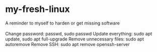# my-fresh-linux
A reminder to myself to harden or get missing software
<br>
<br>
Change password: passwd, sudo passwd
Update everything: sudo apt update, sudo apt full-upgrade
Remove unnecessary files: sudo apt autoremove
Remove SSH: sudo apt remove openssh-server
